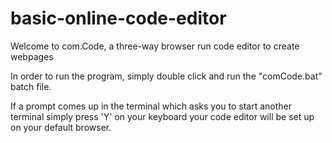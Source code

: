 # basic-online-code-editor
Welcome to com.Code, a three-way browser run code editor to create webpages

In order to run the program, simply double click and run the "comCode.bat" batch file.

If a prompt comes up in the terminal which asks you to start another terminal simply press 'Y' on your keyboard your code editor will be set up on your default browser.
